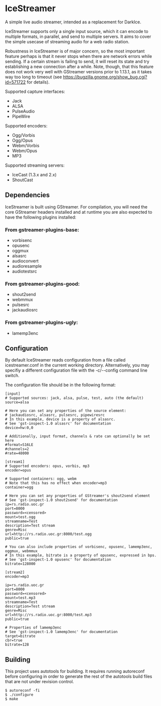 # IceStreamer
A simple live audio streamer, intended as a replacement for DarkIce.

IceStreamer supports only a single input source, which it can encode to multiple
formats, in parallel, and send to multiple servers. It aims to cover the simple
usecase of streaming audio for a web radio station.

Robustness in IceStreamer is of major concern, so the most important feature
perhaps is that it never stops when there are network errors while sending.
If a certain stream is failing to send, it will reset its state and try
establishing a new connection after a while. Note, though, that this feature does
not work very well with GStreamer versions prior to 1.13.1, as it takes way too long
to timeout (see https://bugzilla.gnome.org/show_bug.cgi?id=571722 for details).

Supported capture interfaces:
* Jack
* ALSA
* PulseAudio
* PipeWire

Supported encoders:
* Ogg/Vorbis
* Ogg/Opus
* Webm/Vorbis
* Webm/Opus
* MP3

Supported streaming servers:
* IceCast (1.3.x and 2.x)
* ShoutCast

## Dependencies
IceStreamer is built using GStreamer. For compilation, you will need the core GStreamer
headers installed and at runtime you are also expected to have the following plugins
installed:

### From gstreamer-plugins-base:
* vorbisenc
* opusenc
* oggmux
* alsasrc
* audioconvert
* audioresample
* audiotestsrc

### From gstreamer-plugins-good:
* shout2send
* webmmux
* pulsesrc
* jackaudiosrc

### From gstreamer-plugins-ugly:
* lamemp3enc

## Configuration
By default IceStreamer reads configuration from a file called icestreamer.conf
in the current working directory. Alternatively, you may specifiy a different
configuration file with the -c/--config command line switch.

The configuration file should be in the following format:

    [input]
    # Supported sources: jack, alsa, pulse, test, auto (the default)
    source=alsa

    # Here you can set any properties of the source element:
    # jackaudiosrc, alsasrc, pulsesrc, pipewiresrc
    # In this example, device is a property of alsasrc.
    # See 'gst-inspect-1.0 alsasrc' for documentation
    device=hw:0,0

    # Additionally, input format, channels & rate can optionally be set here
    #format=S16LE
    #channels=2
    #rate=48000

    [stream1]
    # Supported encoders: opus, vorbis, mp3
    encoder=opus

    # Supported containers: ogg, webm
    # Note that this has no effect when encoder=mp3
    container=ogg

    # Here you can set any properties of GStreamer's shout2send element
    # See 'gst-inspect-1.0 shout2send' for documentation
    ip=rs.radio.uoc.gr
    port=8000
    password=<censored>
    mount=test.ogg
    streamname=Test
    description=Test stream
    genre=Misc
    url=http://rs.radio.uoc.gr:8000/test.ogg
    public=true

    # You can also include properties of vorbisenc, opusenc, lamemp3enc, oggmux, webmmux
    # In this example, bitrate is a property of opusenc, expressed in bps.
    # See 'gst-inspect-1.0 opusenc' for documentation
    bitrate=128000

    [stream2]
    encoder=mp3

    ip=rs.radio.uoc.gr
    port=8000
    password=<censored>
    mount=test.mp3
    streamname=Test
    description=Test stream
    genre=Misc
    url=http://rs.radio.uoc.gr:8000/test.mp3
    public=true

    # Properties of lamemp3enc
    # See 'gst-inspect-1.0 lamemp3enc' for documentation
    target=bitrate
    cbr=true
    bitrate=128

## Building

This project uses autotools for building. It requires
running autoreconf before configuring in order to generate
the rest of the autotools build files that are not under
revision control.

```
$ autoreconf -fi
$ ./configure
$ make
```
